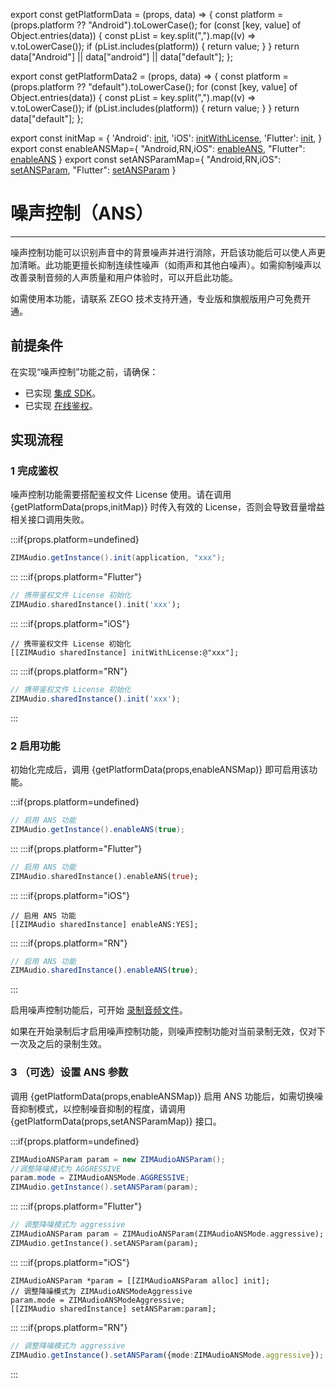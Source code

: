 export const getPlatformData = (props, data) => {
    const platform = (props.platform ?? "Android").toLowerCase();
    for (const [key, value] of Object.entries(data)) {
        const pList = key.split(",").map((v) => v.toLowerCase());
        if (pList.includes(platform)) {
            return value;
        }
    }
    return data["Android"] || data["android"] || data["default"];
};

export const getPlatformData2 = (props, data) => {
    const platform = (props.platform ?? "default").toLowerCase();
    for (const [key, value] of Object.entries(data)) {
        const pList = key.split(",").map((v) => v.toLowerCase());
        if (pList.includes(platform)) {
            return value;
        }
    }
    return data["default"];
};

export const initMap = {
  'Android': <a href="@init" target='_blank'>init</a>,
  'iOS': <a href="@initWithLicense" target='_blank'>initWithLicense</a>,
  'Flutter': <a href="https://pub.dev/documentation/zego_zim_audio/latest/zego_zim_audio/ZIMAudio/init.html" target='_blank'>init</a>,
}
export const enableANSMap={
  "Android,RN,iOS": <a href="https://doc-zh.zego.im/article/api?doc=zim_API~objective-c_ios~class~ZIMAudio#enable-ans-enable" target="_blank">enableANS</a>,
  "Flutter": <a href="https://pub.dev/documentation/zego_zim_audio/latest/zego_zim_audio/ZIMAudio/enableANS.html" target="_blank">enableANS</a>
}
export const setANSParamMap={
  "Android,RN,iOS": <a href="https://doc-zh.zego.im/article/api?doc=zim_API~objective-c_ios~class~ZIMAudio#set-ans-param-param" target="_blank">setANSParam</a>,
  "Flutter": <a href="https://pub.dev/documentation/zego_zim_audio/latest/zego_zim_audio/ZIMAudio/setANSParam.html" target="_blank">setANSParam</a>
}

# 噪声控制（ANS）

- - -

噪声控制功能可以识别声音中的背景噪声并进行消除，开启该功能后可以使人声更加清晰。此功能更擅长抑制连续性噪声（如雨声和其他白噪声）。如需抑制噪声以改善录制音频的人声质量和用户体验时，可以开启此功能。

<Warning title="注意">

如需使用本功能，请联系 ZEGO 技术支持开通，专业版和旗舰版用户可免费开通。
</Warning>

## 前提条件

在实现“噪声控制”功能之前，请确保：
- 已实现 [集成 SDK](/zim-ios/zim-audio/integrate-the-zim-audio-sdk)。
- 已实现 [在线鉴权](/zim-ios/zim-audio/implement-online-authentication)。




## 实现流程

### 1 完成鉴权

噪声控制功能需要搭配鉴权文件 License 使用。请在调用 {getPlatformData(props,initMap)} 时传入有效的 License，否则会导致音量增益相关接口调用失败。

:::if{props.platform=undefined}

```java
ZIMAudio.getInstance().init(application, "xxx");
```
:::
:::if{props.platform="Flutter"}
```dart
// 携带鉴权文件 License 初始化
ZIMAudio.sharedInstance().init('xxx');
```
:::
:::if{props.platform="iOS"}
```objc
// 携带鉴权文件 License 初始化
[[ZIMAudio sharedInstance] initWithLicense:@"xxx"];
```
:::
:::if{props.platform="RN"}
```typescript
// 携带鉴权文件 License 初始化
ZIMAudio.sharedInstance().init('xxx');
```
:::

### 2 启用功能

初始化完成后，调用 {getPlatformData(props,enableANSMap)} 即可启用该功能。

:::if{props.platform=undefined}

```java
// 启用 ANS 功能
ZIMAudio.getInstance().enableANS(true);
```
:::
:::if{props.platform="Flutter"}
```dart
// 启用 ANS 功能
ZIMAudio.sharedInstance().enableANS(true);
```
:::
:::if{props.platform="iOS"}
```objc
// 启用 ANS 功能
[[ZIMAudio sharedInstance] enableANS:YES];
```
:::
:::if{props.platform="RN"}

```typescript
// 启用 ANS 功能
ZIMAudio.sharedInstance().enableANS(true);
```
:::

启用噪声控制功能后，可开始 [录制音频文件](/zim-ios/zim-audio/send-and-receive-audio-messages#2-录制音频文件)。

<Note title="说明">

如果在开始录制后才启用噪声控制功能，则噪声控制功能对当前录制无效，仅对下一次及之后的录制生效。
</Note>

### 3 （可选）设置 ANS 参数

调用 {getPlatformData(props,enableANSMap)} 启用 ANS 功能后，如需切换噪音抑制模式，以控制噪音抑制的程度，请调用 {getPlatformData(props,setANSParamMap)} 接口。

:::if{props.platform=undefined}

```java
ZIMAudioANSParam param = new ZIMAudioANSParam();
//调整降噪模式为 AGGRESSIVE
param.mode = ZIMAudioANSMode.AGGRESSIVE;
ZIMAudio.getInstance().setANSParam(param);
```
:::
:::if{props.platform="Flutter"}
```dart
// 调整降噪模式为 aggressive
ZIMAudioANSParam param = ZIMAudioANSParam(ZIMAudioANSMode.aggressive);
ZIMAudio.getInstance().setANSParam(param);
```
:::
:::if{props.platform="iOS"}
```objc
ZIMAudioANSParam *param = [[ZIMAudioANSParam alloc] init];
// 调整降噪模式为 ZIMAudioANSModeAggressive
param.mode = ZIMAudioANSModeAggressive;
[[ZIMAudio sharedInstance] setANSParam:param];

```
:::
:::if{props.platform="RN"}

```typescript
// 调整降噪模式为 aggressive
ZIMAudio.getInstance().setANSParam({mode:ZIMAudioANSMode.aggressive});
```
:::
<Content platform="iOS"/>